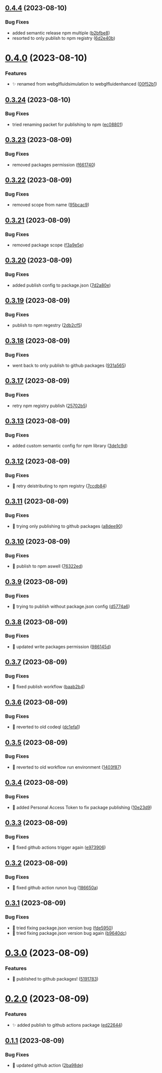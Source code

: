 ## [0.4.4](https://github.com/michaelbrusegard/WebGL-Fluid-Enhanced/compare/v0.4.3...v0.4.4) (2023-08-10)


### Bug Fixes

* added semantic release npm multiple ([b2bfbe8](https://github.com/michaelbrusegard/WebGL-Fluid-Enhanced/commit/b2bfbe812592755457cafd7644c6814fd8e76f4e))
* resorted to only publish to npm registry ([6d2e40b](https://github.com/michaelbrusegard/WebGL-Fluid-Enhanced/commit/6d2e40be1447637991afabc7a37fe3ebac858896))

# [0.4.0](https://github.com/michaelbrusegard/WebGL-Fluid-Enhanced/compare/v0.3.24...v0.4.0) (2023-08-10)


### Features

* :sparkles: renamed from webglfluidsimulation to webglfluidenhanced ([00f52b1](https://github.com/michaelbrusegard/WebGL-Fluid-Enhanced/commit/00f52b1ad89e2b1545e64f7e3376176c95092193))

## [0.3.24](https://github.com/michaelbrusegard/WebGL-Fluid-Enhanced/compare/v0.3.23...v0.3.24) (2023-08-10)


### Bug Fixes

* tried renaming packet for publishing to npm ([ec08801](https://github.com/michaelbrusegard/WebGL-Fluid-Enhanced/commit/ec08801c1885a279963042e273e5561670964c92))

## [0.3.23](https://github.com/michaelbrusegard/WebGL-Fluid-Enhanced/compare/v0.3.22...v0.3.23) (2023-08-09)


### Bug Fixes

* removed packages permission ([f661740](https://github.com/michaelbrusegard/WebGL-Fluid-Enhanced/commit/f66174049d6ef66191bd3b278d3dd804f12a736f))

## [0.3.22](https://github.com/michaelbrusegard/WebGL-Fluid-Enhanced/compare/v0.3.21...v0.3.22) (2023-08-09)


### Bug Fixes

* removed scope from name ([95bcac9](https://github.com/michaelbrusegard/WebGL-Fluid-Enhanced/commit/95bcac9dd24dd33533aa62f1504dfb488063618d))

## [0.3.21](https://github.com/michaelbrusegard/WebGL-Fluid-Enhanced/compare/v0.3.20...v0.3.21) (2023-08-09)


### Bug Fixes

* removed package scope ([f3a9e5e](https://github.com/michaelbrusegard/WebGL-Fluid-Enhanced/commit/f3a9e5edd9f2d4cc994c123fe90ae56dd192797b))

## [0.3.20](https://github.com/michaelbrusegard/WebGL-Fluid-Enhanced/compare/v0.3.19...v0.3.20) (2023-08-09)


### Bug Fixes

* added publish config to package.json ([7d2a80e](https://github.com/michaelbrusegard/WebGL-Fluid-Enhanced/commit/7d2a80eff7511184661c2c837eff2d27ba22fd19))

## [0.3.19](https://github.com/michaelbrusegard/WebGL-Fluid-Enhanced/compare/v0.3.18...v0.3.19) (2023-08-09)


### Bug Fixes

* publish to npm regestry ([2db2cf5](https://github.com/michaelbrusegard/WebGL-Fluid-Enhanced/commit/2db2cf5bac62cd1f6a25a29a472ed2ff3f64e39f))

## [0.3.18](https://github.com/michaelbrusegard/WebGL-Fluid-Enhanced/compare/v0.3.17...v0.3.18) (2023-08-09)


### Bug Fixes

* went back to only publish to github packages ([931a565](https://github.com/michaelbrusegard/WebGL-Fluid-Enhanced/commit/931a565e475335d90920ded89a9251b95a9af5f9))

## [0.3.17](https://github.com/michaelbrusegard/WebGL-Fluid-Enhanced/compare/v0.3.16...v0.3.17) (2023-08-09)


### Bug Fixes

* retry npm registry publish ([25702b5](https://github.com/michaelbrusegard/WebGL-Fluid-Enhanced/commit/25702b528c0c4a944898b8c72fcc6e7c919befa0))

## [0.3.13](https://github.com/michaelbrusegard/WebGL-Fluid-Enhanced/compare/v0.3.12...v0.3.13) (2023-08-09)


### Bug Fixes

* added custom semantic config for npm library ([3de1c9d](https://github.com/michaelbrusegard/WebGL-Fluid-Enhanced/commit/3de1c9da66427ea13f35762a658f8734095535d1))

## [0.3.12](https://github.com/michaelbrusegard/WebGL-Fluid-Enhanced/compare/v0.3.11...v0.3.12) (2023-08-09)


### Bug Fixes

* :bug: retry deistributing to npm registry ([7ccdb84](https://github.com/michaelbrusegard/WebGL-Fluid-Enhanced/commit/7ccdb849e5a5b6c10afabf585cab47681c1af7fa))

## [0.3.11](https://github.com/michaelbrusegard/WebGL-Fluid-Enhanced/compare/v0.3.10...v0.3.11) (2023-08-09)


### Bug Fixes

* :bug: trying only publishing to github packages ([a8dee90](https://github.com/michaelbrusegard/WebGL-Fluid-Enhanced/commit/a8dee90d7819e139bd5384a8e4c9fe3a10ce6a1f))

## [0.3.10](https://github.com/michaelbrusegard/WebGL-Fluid-Enhanced/compare/v0.3.9...v0.3.10) (2023-08-09)


### Bug Fixes

* :bug: publish to npm aswell ([76322ed](https://github.com/michaelbrusegard/WebGL-Fluid-Enhanced/commit/76322ed86f120f6e97ac1f1b34c31b739b595850))

## [0.3.9](https://github.com/michaelbrusegard/WebGL-Fluid-Enhanced/compare/v0.3.8...v0.3.9) (2023-08-09)


### Bug Fixes

* :bug: trying to publish without package.json config ([d5774a6](https://github.com/michaelbrusegard/WebGL-Fluid-Enhanced/commit/d5774a6c1559846f22599b5b31d50bd95e84fbaf))

## [0.3.8](https://github.com/michaelbrusegard/WebGL-Fluid-Enhanced/compare/v0.3.7...v0.3.8) (2023-08-09)


### Bug Fixes

* :bug: updated write packages permission ([986145d](https://github.com/michaelbrusegard/WebGL-Fluid-Enhanced/commit/986145dee506def4cca3ecac35b94162a0ffe099))

## [0.3.7](https://github.com/michaelbrusegard/WebGL-Fluid-Enhanced/compare/v0.3.6...v0.3.7) (2023-08-09)


### Bug Fixes

* :bug: fixed publish workflow ([baab2b4](https://github.com/michaelbrusegard/WebGL-Fluid-Enhanced/commit/baab2b4ee771db3553087a7a132172a0fa7b9305))

## [0.3.6](https://github.com/michaelbrusegard/WebGL-Fluid-Enhanced/compare/v0.3.5...v0.3.6) (2023-08-09)


### Bug Fixes

* :bug: reverted to old codeql ([dc1efa1](https://github.com/michaelbrusegard/WebGL-Fluid-Enhanced/commit/dc1efa1d511b8cbe616edd522cdf1d9fd5ac0711))

## [0.3.5](https://github.com/michaelbrusegard/WebGL-Fluid-Enhanced/compare/v0.3.4...v0.3.5) (2023-08-09)


### Bug Fixes

* :bug: reverted to old workflow run environment ([1403f87](https://github.com/michaelbrusegard/WebGL-Fluid-Enhanced/commit/1403f87e89e48e6cd9d1a257f1f4709f68d9eaef))

## [0.3.4](https://github.com/michaelbrusegard/WebGL-Fluid-Enhanced/compare/v0.3.3...v0.3.4) (2023-08-09)


### Bug Fixes

* :bug: added Personal Access Token to fix package publishing ([10e23d9](https://github.com/michaelbrusegard/WebGL-Fluid-Enhanced/commit/10e23d9ccc07d852de6b02b56e350a67bbbf7531))

## [0.3.3](https://github.com/michaelbrusegard/WebGL-Fluid-Enhanced/compare/v0.3.2...v0.3.3) (2023-08-09)


### Bug Fixes

* :bug: fixed github actions trigger again ([e973906](https://github.com/michaelbrusegard/WebGL-Fluid-Enhanced/commit/e973906f1d5c50267cdc419448529e4541ec62bb))

## [0.3.2](https://github.com/michaelbrusegard/WebGL-Fluid-Enhanced/compare/v0.3.1...v0.3.2) (2023-08-09)


### Bug Fixes

* :bug: fixed github action runon bug ([186650a](https://github.com/michaelbrusegard/WebGL-Fluid-Enhanced/commit/186650a972534babb670a4078378a800189fadcf))

## [0.3.1](https://github.com/michaelbrusegard/WebGL-Fluid-Enhanced/compare/v0.3.0...v0.3.1) (2023-08-09)


### Bug Fixes

* :bug: tried fixing package.json version bug ([fde5950](https://github.com/michaelbrusegard/WebGL-Fluid-Enhanced/commit/fde5950565d919fe9e57c3ac14b9f23ab13da4d3))
* :bug: tried fixing package.json version bug again ([b9640dc](https://github.com/michaelbrusegard/WebGL-Fluid-Enhanced/commit/b9640dc78f86e93ceeaa11e347e217eca265db06))

# [0.3.0](https://github.com/michaelbrusegard/WebGL-Fluid-Enhanced/compare/v0.2.0...v0.3.0) (2023-08-09)


### Features

* :rocket: published to github packages! ([5191783](https://github.com/michaelbrusegard/WebGL-Fluid-Enhanced/commit/51917835b5fed944f8aca8bff240cd72d91f250e))

# [0.2.0](https://github.com/michaelbrusegard/WebGL-Fluid-Enhanced/compare/v0.1.1...v0.2.0) (2023-08-09)


### Features

* :sparkles: added publish to github actions package ([ed22644](https://github.com/michaelbrusegard/WebGL-Fluid-Enhanced/commit/ed22644805ecbadc1249043b93d8c9d81add70d3))

## [0.1.1](https://github.com/michaelbrusegard/WebGL-Fluid-Enhanced/compare/v0.1.0...v0.1.1) (2023-08-09)


### Bug Fixes

* :bug: updated github action ([2ba98de](https://github.com/michaelbrusegard/WebGL-Fluid-Enhanced/commit/2ba98debfbf8891ea5df5069b1e4df2d9fe0bf93))
